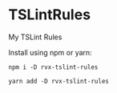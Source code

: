 # TSLintRules
My TSLint Rules

Install using npm or yarn:

```
npm i -D rvx-tslint-rules
```

```
yarn add -D rvx-tslint-rules
```
